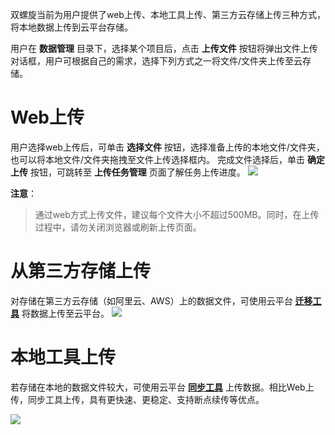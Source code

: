 双螺旋当前为用户提供了web上传、本地工具上传、第三方云存储上传三种方式，将本地数据上传到云平台存储。

用户在 **数据管理** 目录下，选择某个项目后，点击 **上传文件** 按钮将弹出文件上传对话框，用户可根据自己的需求，选择下列方式之一将文件/文件夹上传至云存储。
#  Web上传 
用户选择web上传后，可单击 **选择文件** 按钮，选择准备上传的本地文件/文件夹，也可以将本地文件/文件夹拖拽至文件上传选择框内。
完成文件选择后，单击 **确定上传** 按钮，可跳转至 **上传任务管理** 页面了解任务上传进度。
![](http://imgcache.tce.fsphere.cn/image/mc.qcloudimg.com/static/img/ef141c9da530fa3892c3461439a44633/image.png)



**注意**：
>通过web方式上传文件，建议每个文件大小不超过500MB。同时，在上传过程中，请勿关闭浏览器或刷新上传页面。


#  从第三方存储上传
对存储在第三方云存储（如阿里云、AWS）上的数据文件，可使用云平台 [**迁移工具**](http://tce.fsphere.cn/document/product/436/7191) 将数据上传至云平台。
![](http://imgcache.tce.fsphere.cn/image/mc.qcloudimg.com/static/img/a8d1217ad49d5ebf1486b35ad0f45ce8/image.png)

#  本地工具上传
若存储在本地的数据文件较大，可使用云平台 [**同步工具**](http://tce.fsphere.cn/document/product/436/7133) 上传数据。相比Web上传，同步工具上传，具有更快速、更稳定、支持断点续传等优点。

![](http://imgcache.tce.fsphere.cn/image/mc.qcloudimg.com/static/img/67f7e7e1ee969b62d306ca47d4eb82a7/image.png)